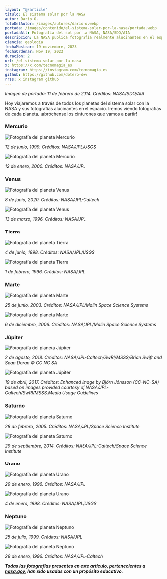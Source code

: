 ```yaml
---
layout: "@/article"
titulo: El sistema solar por la NASA
autor: Darío O.
fotoDelAutor: /images/autores/dario-o.webp
portada: /images/contenido/el-sistema-solar-por-la-nasa/portada.webp
portadaAlt: Fotografía del sol por la NASA, NASA/SDO/AIA
descripcion: La NASA publica fotografía realmente alucinantes en el espacio, viaja con sus fotografías a través del sistema solar.
ciencia: geología
fechaMostrar: 19 noviembre, 2023
fechaOrdenar: Nov 19, 2023
duracion: 2
url: /el-sistema-solar-por-la-nasa
x: https://x.com/tecnomagia_es
instagram: https://instagram.com/tecnomagia_es
github: https://github.com/dotero-dev
rrss: x instagram github
---
```


*Imagen de portada: 11 de febrero de 2014. Créditos: NASA/SDO/AIA*

Hoy viajaremos a través de todos los planetas del sistema solar con la NASA y sus fotografías alucinantes en el espacio. Iremos viendo fotografías de cada planeta, ¡abróchense los cinturones que vamos a partir!

### Mercurio

![Fotografía del planeta Mercurio](/images/contenido/el-sistema-solar-por-la-nasa/mercurio-1.webp)

*12 de junio, 1999. Créditos: NASA/JPL/USGS*

![Fotografía del planeta Mercurio](/images/contenido/el-sistema-solar-por-la-nasa/mercurio-2.webp)

*12 de enero, 2000. Créditos: NASA/JPL*

### Venus

![Fotografía del planeta Venus](/images/contenido/el-sistema-solar-por-la-nasa/venus-1.webp)

*8 de junio, 2020. Créditos: NASA/JPL-Caltech*

![Fotografía del planeta Venus](/images/contenido/el-sistema-solar-por-la-nasa/venus-2.webp)

*13 de marzo, 1996. Créditos: NASA/JPL*

### Tierra


![Fotografía del planeta Tierra](/images/contenido/el-sistema-solar-por-la-nasa/tierra-1.webp)

*4 de junio, 1998. Créditos: NASA/JPL/USGS*

![Fotografía del planeta Tierra](/images/contenido/el-sistema-solar-por-la-nasa/tierra-2.webp)

*1 de febrero, 1996. Créditos: NASA/JPL*

### Marte

![Fotografía del planeta Marte](/images/contenido/el-sistema-solar-por-la-nasa/marte-1.webp)

*25 de junio, 2003. Créditos: NASA/JPL/Malin Space Science Systems*

![Fotografía del planeta Marte](/images/contenido/el-sistema-solar-por-la-nasa/marte-2.webp)

*6 de diciembre, 2006. Créditos: NASA/JPL/Malin Space Science Systems*

### Júpiter

![Fotografía del planeta Júpiter](/images/contenido/el-sistema-solar-por-la-nasa/jupiter-1.webp)

*2 de agosto, 2018. Créditos: NASA/JPL-Caltech/SwRI/MSSS/Brian Swift and Sean Doran © CC NC SA*

![Fotografía del planeta Júpiter](/images/contenido/el-sistema-solar-por-la-nasa/jupiter-2.webp)

*19 de abril, 2017. Créditos: Enhanced image by Björn Jónsson (CC-NC-SA) based on images provided courtesy of NASA/JPL-Caltech/SwRI/MSSS.Media Usage Guidelines*

### Saturno

![Fotografía del planeta Saturno](/images/contenido/el-sistema-solar-por-la-nasa/saturno-1.webp)

*28 de febrero, 2005. Créditos: NASA/JPL/Space Science Institute*

![Fotografía del planeta Saturno](/images/contenido/el-sistema-solar-por-la-nasa/saturno-2.webp)

*29 de septiembre, 2014. Créditos: NASA/JPL-Caltech/Space Science Institute*

### Urano

![Fotografía del planeta Urano](/images/contenido/el-sistema-solar-por-la-nasa/urano-1.webp)

*29 de enero, 1996. Créditos: NASA/JPL*

![Fotografía del planeta Urano](/images/contenido/el-sistema-solar-por-la-nasa/urano-2.webp)

*4 de enero, 1998. Créditos: NASA/JPL/USGS*

### Neptuno

![Fotografía del planeta Neptuno](/images/contenido/el-sistema-solar-por-la-nasa/neptuno-1.webp)

*25 de julio, 1999. Créditos: NASA/JPL*

![Fotografía del planeta Neptuno](/images/contenido/el-sistema-solar-por-la-nasa/neptuno-2.webp)

*29 de enero, 1996. Créditos: NASA/JPL-Caltech*

***Todas las fotografías presentes en este artículo, pertenecientes a [nasa.gov](https://nasa.gov), han sido usadas con un propósito educativo.***